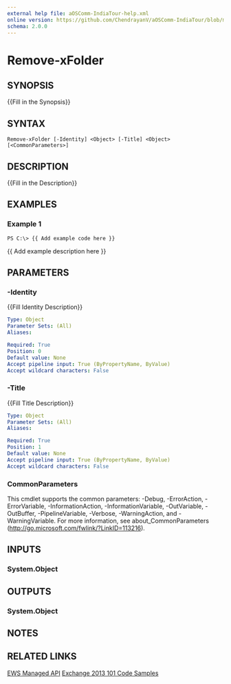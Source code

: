 ```yaml
---
external help file: aOSComm-IndiaTour-help.xml
online version: https://github.com/ChendrayanV/aOSComm-IndiaTour/blob/master/docs/Remove-xFolder.md
schema: 2.0.0
---
```


# Remove-xFolder

## SYNOPSIS
{{Fill in the Synopsis}}

## SYNTAX

```
Remove-xFolder [-Identity] <Object> [-Title] <Object> [<CommonParameters>]
```

## DESCRIPTION
{{Fill in the Description}}

## EXAMPLES

### Example 1
```
PS C:\> {{ Add example code here }}
```

{{ Add example description here }}

## PARAMETERS

### -Identity
{{Fill Identity Description}}

```yaml
Type: Object
Parameter Sets: (All)
Aliases: 

Required: True
Position: 0
Default value: None
Accept pipeline input: True (ByPropertyName, ByValue)
Accept wildcard characters: False
```

### -Title
{{Fill Title Description}}

```yaml
Type: Object
Parameter Sets: (All)
Aliases: 

Required: True
Position: 1
Default value: None
Accept pipeline input: True (ByPropertyName, ByValue)
Accept wildcard characters: False
```

### CommonParameters
This cmdlet supports the common parameters: -Debug, -ErrorAction, -ErrorVariable, -InformationAction, -InformationVariable, -OutVariable, -OutBuffer, -PipelineVariable, -Verbose, -WarningAction, and -WarningVariable. For more information, see about_CommonParameters (http://go.microsoft.com/fwlink/?LinkID=113216).

## INPUTS

### System.Object

## OUTPUTS

### System.Object

## NOTES

## RELATED LINKS

[EWS Managed API](https://msdn.microsoft.com/en-us/library/office/jj220535(v=exchg.80).aspx)  
[Exchange 2013 101 Code Samples](https://code.msdn.microsoft.com/office/Exchange-2013-101-Code-3c38582c/file/61157/129/Exchange%202013%20101%20Code%20Samples.zip)